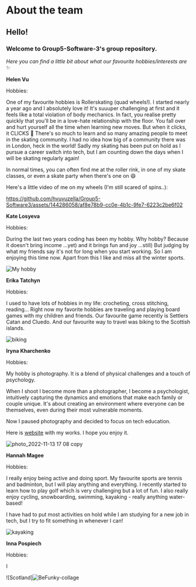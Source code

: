 # About the team

## Hello!

### Welcome to Group5-Software-3's group repository.

_Here you can find a little bit about what our favourite hobbies/interests are_ ✨

**Helen Vu**

Hobbies:

One of my favourite hobbies is Rollerskating (quad wheels!). I started nearly a year ago and I absolutely love it! It's suuuper challenging at first and it feels like a total violation of body mechanics. In fact, you realise pretty quickly that you'll be in a love-hate relationship with the floor. You fall over and hurt yourself all the time when learning new moves. But when it clicks, it CLICKS 💪 There's so much to learn and so many amazing people to meet in the skating community. I had no idea how big of a community there was in London, heck in the world! Sadly my skating has been put on hold as I pursue a career switch into tech, but I am counting down the days when I will be skating regularly again!

In normal times, you can often find me at the roller rink, in one of my skate classes, or even a skate party when there's one on 😄

Here's a little video of me on my wheels (I'm still scared of spins..):

https://github.com/hvuvuzella/Group5-Software3/assets/144286058/af8e78b9-cc0e-4b1c-9fe7-6223c2be6f02

**Kate Losyeva**

Hobbies:

During the last two years coding has been my hobby. Why hobby?
Because it doesn't bring income ...yet) and it brings fun and
joy ...still) But judging by what my friends say it's not for
long when you start working. So I am enjoying this time now.
Apart from this I like and miss all the winter
sports.

![My hobby](https://drive.google.com/uc?export=view&id=1r0IfTIE6IadGdaEnG4ohbkqXIoDaEkSd)

**Erika Tatchyn**

Hobbies:

I used to have lots of hobbies in my life: crocheting, cross stitching, reading... Right now my favorite hobbies are traveling and playing board games with my children and friends. Our favourite game recently is Settlers Catan and Cluedo. And our favourite way to travel was biking to the Scottish islands.

![biking](https://github.com/hvuvuzella/Group5-Software3/assets/94489330/e554cdc0-d64b-4d11-a05f-136e07bdf0d8)

**Iryna Kharchenko**

Hobbies:

My hobby is photography. It is a blend of physical challenges and a touch of psychology.

When I shoot I become more than a photographer, I become a psychologist, intuitively capturing the dynamics and emotions that make each family or couple unique. It's about creating an environment where everyone can be themselves, even during their most vulnerable moments.

Now I paused photography and decided to focus on tech education.

Here is [website](https://zefirphoto.com.ua/) with my works. I hope you enjoy it.

![photo_2022-11-13 17 08 copy](https://github.com/hvuvuzella/Group5-Software3/assets/147556279/8f489a22-ba4d-4610-9aa1-d298352c87d3)

**Hannah Magee**

Hobbies:

I really enjoy being active and doing sport. My favourite sports are tennis and badminton, but I will play anything and everything.
I recently started to learn how to play golf which is very challenging but a lot of fun. I also really enjoy cycling, 
snowboarding, swimming, kayaking - really anything water-based!

I have had to put most activities on hold while I am studying for a new job in tech, but I try to fit something in whenever I can!

![kayaking](https://github.com/hvuvuzella/Group5-Software3/assets/145285143/0f0d2a26-c5d0-4e8b-a2fa-9d88f0384b23)

**Inna Pospiech**

Hobbies:

I

![Scotland]![BeFunky-collage](https://github.com/hvuvuzella/Group5-Software3/assets/147543751/9073976b-73c1-4856-a5fd-8f5992f020ac)
